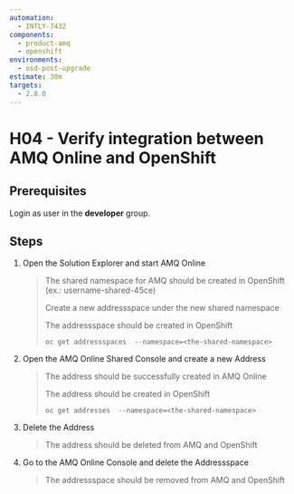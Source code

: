```yaml
---
automation:
  - INTLY-7432
components:
  - product-amq
  - openshift
environments:
  - osd-post-upgrade
estimate: 30m
targets:
  - 2.8.0
---
```


# H04 - Verify integration between AMQ Online and OpenShift

## Prerequisites

Login as user in the **developer** group.

## Steps

1. Open the Solution Explorer and start AMQ Online
   > The shared namespace for AMQ should be created in OpenShift (ex.: username-shared-45ce)
   >
   > Create a new addressspace under the new shared namespace
   >
   > The addressspace should be created in OpenShift
   >
   > ```
   > oc get addressspaces  --namespace=<the-shared-namespace>
   > ```
2. Open the AMQ Online Shared Console and create a new Address
   > The address should be successfully created in AMQ Online
   >
   > The address should be created in OpenShift
   >
   > ```
   > oc get addresses  --namespace=<the-shared-namespace>
   > ```
3. Delete the Address
   > The address should be deleted from AMQ and OpenShift
4. Go to the AMQ Online Console and delete the Addressspace
   > The addressspace should be removed from AMQ and OpenShift
